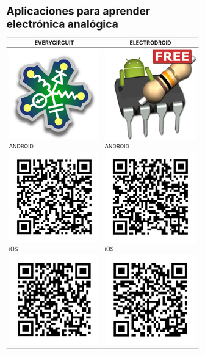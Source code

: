 # Aplicaciones para aprender electrónica analógica

EVERYCIRCUIT  | ELECTRODROID
--|--
![](everycircuit.png)  | ![](electrodroid.png)
  ANDROID| ANDROID
![](everycircuit_android.png)  |  ![](electrodroid_android.png)
  iOS| iOS
![](everycircuit_ios.png) |  ![](electrodroid_ios.png)
